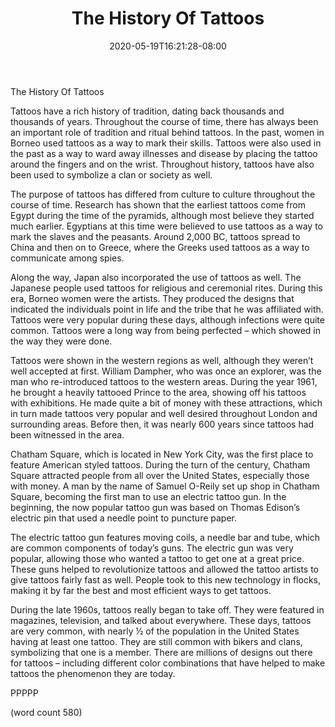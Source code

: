 ﻿---
title: "The History Of Tattoos"
date: 2020-05-19T16:21:28-08:00
description: "Tattoos Tips for Web Success"
featured_image: "/images/Tattoos.jpg"
tags: ["Tattoos"]
---

The History Of Tattoos

Tattoos have a rich history of tradition, dating back thousands and thousands of years.  Throughout the course of time, there has always been an important role of tradition and ritual behind tattoos.  In the past, women in Borneo used tattoos as a way to mark their skills.  Tattoos were also used in the past as a way to ward away illnesses and disease by placing the tattoo around the fingers and on the wrist.  Throughout history, tattoos have also been used to symbolize a clan or society as well.

The purpose of tattoos has differed from culture to culture throughout the course of time.  Research has shown that the earliest tattoos come from Egypt during the time of the pyramids, although most believe they started much earlier.  Egyptians at this time were believed to use tattoos as a way to mark the slaves and the peasants.  Around 2,000 BC, tattoos spread to China and then on to Greece, where the Greeks used tattoos as a way to communicate among spies.

Along the way, Japan also incorporated the use of tattoos as well.  The Japanese people used tattoos for religious and ceremonial rites.  During this era, Borneo women were the artists.  They produced the designs that indicated the individuals point in life and the tribe that he was affiliated with.  Tattoos were very popular during these days, although infections were quite common.  Tattoos were a long way from being perfected – which showed in the way they were done.

Tattoos were shown in the western regions as well, although they weren’t well accepted at first.  William Dampher, who was once an explorer, was the man who re-introduced tattoos to the western areas.  During the year 1961, he brought a heavily tattooed Prince to the area, showing off his tattoos with exhibitions.  He made quite a bit of money with these attractions, which in turn made tattoos very popular and well desired throughout London and surrounding areas.  Before then, it was nearly 600 years since tattoos had been witnessed in the area.

Chatham Square, which is located in New York City, was the first place to feature American styled tattoos.  During the turn of the century, Chatham Square attracted people from all over the United States, especially those with money.  A man by the name of Samuel O-Reily set up shop in Chatham Square, becoming the first man to use an electric tattoo gun.  In the beginning, the now popular tattoo gun was based on Thomas Edison’s electric pin that used a needle point to puncture paper.

The electric tattoo gun features moving coils, a needle bar and tube, which are common components of today’s guns.  The electric gun was very popular, allowing those who wanted a tattoo to get one at a great price.  These guns helped to revolutionize tattoos and allowed the tattoo artists to give tattoos fairly fast as well.  People took to this new technology in flocks, making it by far the best and most efficient ways to get tattoos.

During the late 1960s, tattoos really began to take off.  They were featured in magazines, television, and talked about everywhere.  These days, tattoos are very common, with nearly ½ of the population in the United States having at least one tattoo.  They are still common with bikers and clans, symbolizing that one is a member.  There are millions of designs out there for tattoos – including different color combinations that have helped to make tattoos the phenomenon they are today.

PPPPP

(word count 580)
